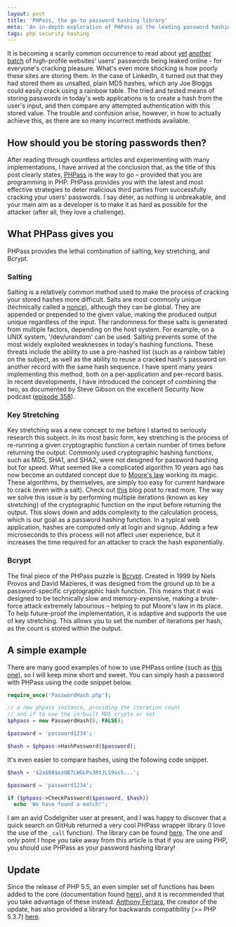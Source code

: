 ```yaml
---
layout: post
title: 'PHPass, the go-to password hashing library'
meta: 'An in-depth exploration of PHPass as the leading password hashing library, detailing best practices for password storage and security in PHP applications.'
tags: php security hashing
---
```


It is becoming a scarily common occurrence to read about [yet](http://www.guardian.co.uk/technology/us-news-blog/2012/jun/07/blogpost-eharmony-linkedin-hacked-leaked) [another](http://www.bbc.co.uk/news/technology-18338956) [batch](http://www.pcworld.com/article/257178/music_site_lastfm_joins_the_passwordleak_parade.html) of high-profile websites' users' passwords being leaked online - for everyone's cracking pleasure.
What's even more shocking is how poorly these sites are storing them.
In the case of LinkedIn, it turned out that they had stored them as unsalted, plain MD5 hashes, which any Joe Bloggs could easily crack using a rainbow table.
The tried and tested means of storing passwords in today's web applications is to create a hash from the user's input, and then compare any attempted authentication with this stored value.
The trouble and confusion arise, however, in how to actually achieve this, as there are so many incorrect methods available.

<!--more-->

## How should you be storing passwords then?

After reading through countless articles and experimenting with many implementations, I have arrived at the conclusion that, as the title of this post clearly states, [PHPass](http://www.openwall.com/phpass/) is the way to go – provided that you are programming in PHP.
PHPass provides you with the latest and most effective strategies to deter malicious third parties from successfully cracking your users' passwords.
I say deter, as nothing is unbreakable, and your main aim as a developer is to make it as hard as possible for the attacker (after all, they love a challenge).

## What PHPass gives you

PHPass provides the lethal combination of salting, key stretching, and Bcrypt.

### Salting

Salting is a relatively common method used to make the process of cracking your stored hashes more difficult.
Salts are most commonly unique (technically called a [nonce](http://en.wikipedia.org/wiki/Cryptographic_nonce)), although they can be global.
They are appended or prepended to the given value, making the produced output unique regardless of the input.
The randomness for these salts is generated from multiple factors, depending on the host system.
For example, on a UNIX system, '/dev/urandom' can be used.
Salting prevents some of the most widely exploited weaknesses in today's hashing functions.
These threats include the ability to use a pre-hashed list (such as a rainbow table) on the subject, as well as the ability to reuse a cracked hash's password on another record with the same hash sequence.
I have spent many years implementing this method, both on a per-application and per-record basis.
In recent developments, I have introduced the concept of combining the two, as documented by Steve Gibson on the excellent Security Now podcast ([episode 358](http://www.grc.com/sn/sn-358.htm)).

### Key Stretching

Key stretching was a new concept to me before I started to seriously research this subject.
In its most basic form, key stretching is the process of re-running a given cryptographic function a certain number of times before returning the output.
Commonly used cryptographic hashing functions, such as MD5, SHA1, and SHA2, were not designed for password hashing but for speed.
What seemed like a complicated algorithm 10 years ago has now become an outdated concept due to [Moore's law](http://en.wikipedia.org/wiki/Moore's_law) working its magic.
These algorithms, by themselves, are simply too easy for current hardware to crack (even with a salt).
Check out [this](http://www.troyhunt.com/2012/06/our-password-hashing-has-no-clothes.html) blog post to read more.
The way we solve this issue is by performing multiple iterations (known as key stretching) of the cryptographic function on the input before returning the output.
This slows down and adds complexity to the calculation process, which is our goal as a password hashing function.
In a typical web application, hashes are computed only at login and signup.
Adding a few microseconds to this process will not affect user experience, but it increases the time required for an attacker to crack the hash exponentially.

### Bcrypt

The final piece of the PHPass puzzle is [Bcrypt](http://en.wikipedia.org/wiki/Bcrypt).
Created in 1999 by Niels Provos and David Mazieres, it was designed from the ground up to be a password-specific cryptographic hash function.
This means that it was designed to be technically slow and memory-expensive, making a brute-force attack extremely labourious – helping to put Moore's law in its place.
To help future-proof the implementation, it is adaptive and supports the use of key stretching.
This allows you to set the number of iterations per hash, as the count is stored within the output.

## A simple example

There are many good examples of how to use PHPass online (such as [this one](http://sunnyis.me/blog/secure-passwords/)), so I will keep mine short and sweet.
You can simply hash a password with PHPass using the code snippet below.

```php
require_once('PasswordHash.php');

// a new phpass instance, providing the iteration count
// and if to use the in-built MD5 crypto or not
$phpass = new PasswordHash(8, FALSE);

$password = 'password1234';

$hash = $phpass->HashPassword($password);
```

It's even easier to compare hashes, using the following code snippet.

```php
$hash = '$2a$08$ezQB7LWGLPs3RtJLS9os5...';

$password = 'password1234';

if ($phpass->CheckPassword($password, $hash))
  echo 'We have found a match!';
```

I am an avid CodeIgniter user at present, and I was happy to discover that a quick search on GitHub returned a very cool PHPass wrapper library (I love the use of the `_call` function).
The library can be found [here](http://github.com/segersjens/CodeIgniter-Phpass-Library).
The one and only point I hope you take away from this article is that if you are using PHP, you should use PHPass as your password hashing library!

## Update

Since the release of PHP 5.5, an even simpler set of functions has been added to the core (documentation found [here](http://php.net/manual/en/function.password-hash.php)), and it is recommended that you take advantage of these instead.
[Anthony Ferrara](http://blog.ircmaxell.com/), the creator of the update, has also provided a library for backwards compatibility (>= PHP 5.3.7) [here](http://github.com/ircmaxell/password_compat).
